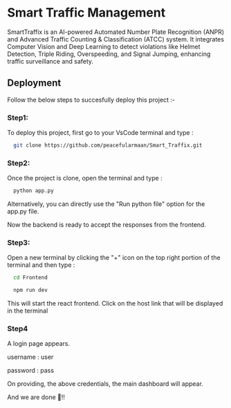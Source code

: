 
# Smart Traffic Management

SmartTraffix is an AI-powered Automated Number Plate Recognition (ANPR) and Advanced Traffic Counting & Classification (ATCC) system. It integrates Computer Vision and Deep Learning to detect violations like Helmet Detection, Triple Riding, Overspeeding, and Signal Jumping, enhancing traffic surveillance and safety.





## Deployment

Follow the below steps to succesfully deploy this project :-

### Step1:

To deploy this project, first go to your VsCode terminal and type : 

```bash
  git clone https://github.com/peacefularmaan/Smart_Traffix.git
```

### Step2:

Once the project is clone, open the terminal and type :

```bash
  python app.py
```

Alternatively, you can directly use the "Run python file" option for the app.py file.

Now the backend is ready to accept the responses from the frontend.

### Step3:

Open a new terminal by clicking the "+" icon on the top right portion of the terminal and then type :

```bash
  cd Frontend
```
```bash
  npm run dev
```

This will start the react frontend. Click on the host link that will be displayed in the terminal

### Step4

A login page appears. 

username : user

password : pass

On providing, the above credentials, the main dashboard will appear.

And we are done 🙌!!
